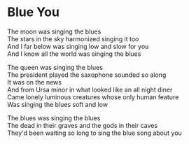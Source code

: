 # Blue You  

The moon was singing the blues  
The stars in the sky harmonized singing it too  
And I far below was singing low and slow for you  
And I know all the world was singing the blues  

The queen was singing the blues  
The president played the saxophone sounded so along  
It was on the news  
And from Ursa minor in what looked like an all night diner  
Came lonely luminous creatures whose only human feature  
Was singing the blues soft and low  

The blues was singing the blues  
The dead in their graves and the gods in their caves  
They'd been waiting so long to sing the blue song about you  
